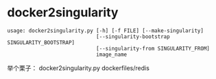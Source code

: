 # docker2singularity
```
usage: docker2singularity.py [-h] [-f FILE] [--make-singularity]  
                             [--singularity-bootstrap SINGULARITY_BOOTSTRAP]  
                             [--singularity-from SINGULARITY_FROM]  
                             image_name  
```
举个栗子：
docker2singularity.py dockerfiles/redis
